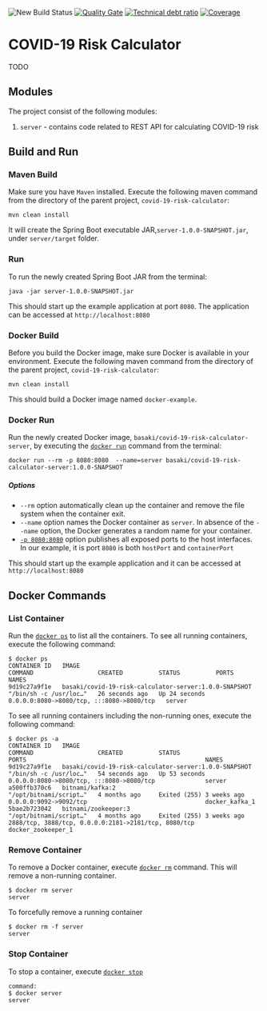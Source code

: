 ![New Build Status][github-action-badge]
[![Quality Gate][sonarqube-badge]][sonarqube-badge-url]
[![Technical debt ratio][technical-debt-ratio-badge]][technical-debt-ratio-badge-url]
[![Coverage][coverage-badge]][coverage-badge-url]

COVID-19 Risk Calculator
====================================================
TODO

## Modules
The project consist of the following modules:

1. `server` - contains code related to REST API for calculating COVID-19 risk

## Build and Run
### Maven Build
Make sure you have `Maven` installed. Execute the following maven command from the directory of the
parent project, `covid-19-risk-calculator`:
```
mvn clean install
```
It will create the Spring Boot executable JAR,`server-1.0.0-SNAPSHOT.jar`, under `server/target`
folder.

### Run
To run the newly created Spring Boot JAR from the terminal:
```
java -jar server-1.0.0-SNAPSHOT.jar
```
This should start up the example application at port `8080`. The application can be accessed at `http://localhost:8080`

### Docker Build
Before you build the Docker image, make sure Docker is available in your environment.
Execute the following maven command from the directory of the parent project, `covid-19-risk-calculator`:
```
mvn clean install
```
This should build a Docker image named `docker-example`.

### Docker Run
Run the newly created Docker image, `basaki/covid-19-risk-calculator-server`, by executing the
[`docker run`](https://docs.docker.com/engine/reference/run/) command from the terminal:
```
docker run --rm -p 8080:8080  --name=server basaki/covid-19-risk-calculator-server:1.0.0-SNAPSHOT
```
##### Options
* `--rm` option automatically clean up the container and remove the file system when the container exit.
* `--name` option names the Docker container as `server`. In absence of the `--name` option, the Docker generates a
  random name for your container.
* [`-p 8080:8080`](https://docs.docker.com/engine/reference/run/#expose-incoming-ports) option publishes all
  exposed ports to the host interfaces. In our example, it is port `8080` is both `hostPort` and `containerPort`

This should start up the example application and it can be accessed at `http://localhost:8080`

## Docker Commands
### List Container
Run the [`docker ps`](https://docs.docker.com/v1.11/engine/reference/commandline/ps/) to list all the containers.
To see all running containers, execute the following command:
```
$ docker ps
CONTAINER ID   IMAGE                                                   COMMAND                  CREATED          STATUS          PORTS                                       NAMES
9d19c27a9f1e   basaki/covid-19-risk-calculator-server:1.0.0-SNAPSHOT   "/bin/sh -c /usr/loc…"   26 seconds ago   Up 24 seconds   0.0.0.0:8080->8080/tcp, :::8080->8080/tcp   server
```
To see all running containers including the non-running ones, execute the following command:
```
$ docker ps -a
CONTAINER ID   IMAGE                                                   COMMAND                  CREATED          STATUS                      PORTS                                                  NAMES
9d19c27a9f1e   basaki/covid-19-risk-calculator-server:1.0.0-SNAPSHOT   "/bin/sh -c /usr/loc…"   54 seconds ago   Up 53 seconds               0.0.0.0:8080->8080/tcp, :::8080->8080/tcp              server
a500ffb370c6   bitnami/kafka:2                                         "/opt/bitnami/script…"   4 months ago     Exited (255) 3 weeks ago    0.0.0.0:9092->9092/tcp                                 docker_kafka_1
5bae2b723042   bitnami/zookeeper:3                                     "/opt/bitnami/script…"   4 months ago     Exited (255) 3 weeks ago    2888/tcp, 3888/tcp, 0.0.0.0:2181->2181/tcp, 8080/tcp   docker_zookeeper_1
```

### Remove Container
To remove a Docker container, execute [`docker rm`](https://docs.docker.com/v1.11/engine/reference/commandline/rm/)
command. This will remove a non-running container.
```
$ docker rm server
server
```
To forcefully remove a running container
```
$ docker rm -f server
server
```

### Stop Container
To stop a container, execute [`docker stop`](https://docs.docker.com/v1.11/engine/reference/commandline/stop/)
```
command:
$ docker server
server
```

[github-action-badge]: https://github.com/indrabasak/covid-19-risk-calculator/actions/workflows/main.yml/badge.svg

[sonarqube-badge]: https://sonarcloud.io/api/project_badges/measure?project=org.dristhi.covid19%3Acovid-19-risk-calculator&metric=alert_status
[sonarqube-badge-url]: https://sonarcloud.io/dashboard/index/org.dristhi.covid19:covid-19-risk-calculator

[technical-debt-ratio-badge]: https://sonarcloud.io/api/project_badges/measure?project=org.dristhi.covid19%3Acovid-19-risk-calculator&metric=sqale_index
[technical-debt-ratio-badge-url]: https://sonarcloud.io/dashboard/index/org.dristhi.covid19:covid-19-risk-calculator

[coverage-badge]: https://sonarcloud.io/api/project_badges/measure?project=org.dristhi.covid19%3Acovid-19-risk-calculator&metric=coverage
[coverage-badge-url]: https://sonarcloud.io/dashboard/index/org.dristhi.covid19:covid-19-risk-calculator




